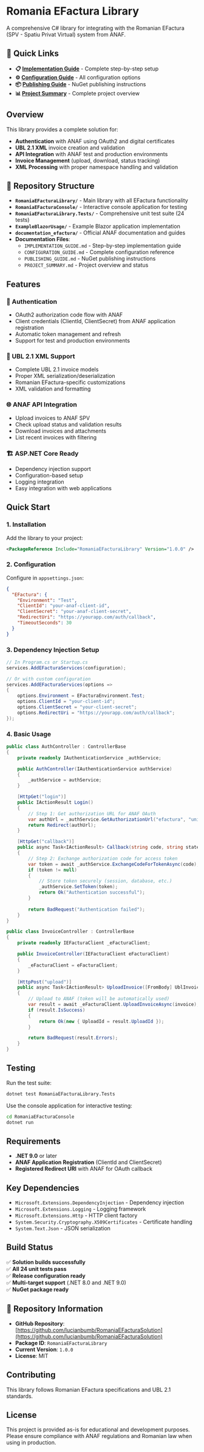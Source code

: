 # Romania EFactura Library

A comprehensive C# library for integrating with the Romanian EFactura (SPV - Spatiu Privat Virtual) system from ANAF.

## 🚀 Quick Links

- **📋 [Implementation Guide](IMPLEMENTATION_GUIDE.md)** - Complete step-by-step setup
- **⚙️ [Configuration Guide](CONFIGURATION_GUIDE.md)** - All configuration options  
- **📦 [Publishing Guide](PUBLISHING_GUIDE.md)** - NuGet publishing instructions
- **📊 [Project Summary](PROJECT_SUMMARY.md)** - Complete project overview

## Overview

This library provides a complete solution for:
- **Authentication** with ANAF using OAuth2 and digital certificates
- **UBL 2.1 XML** invoice creation and validation
- **API Integration** with ANAF test and production environments
- **Invoice Management** (upload, download, status tracking)
- **XML Processing** with proper namespace handling and validation

## 📁 Repository Structure

- **`RomaniaEFacturaLibrary/`** - Main library with all EFactura functionality
- **`RomaniaEFacturaConsole/`** - Interactive console application for testing
- **`RomaniaEFacturaLibrary.Tests/`** - Comprehensive unit test suite (24 tests)
- **`ExampleBlazorUsage/`** - Example Blazor application implementation
- **`documentation_efactura/`** - Official ANAF documentation and guides
- **Documentation Files**:
  - `IMPLEMENTATION_GUIDE.md` - Step-by-step implementation guide
  - `CONFIGURATION_GUIDE.md` - Complete configuration reference
  - `PUBLISHING_GUIDE.md` - NuGet publishing instructions
  - `PROJECT_SUMMARY.md` - Project overview and status

## Features

### 🔐 Authentication
- OAuth2 authorization code flow with ANAF
- Client credentials (ClientId, ClientSecret) from ANAF application registration
- Automatic token management and refresh
- Support for test and production environments

### 📄 UBL 2.1 XML Support
- Complete UBL 2.1 invoice models
- Proper XML serialization/deserialization
- Romanian EFactura-specific customizations
- XML validation and formatting

### 🌐 ANAF API Integration
- Upload invoices to ANAF SPV
- Check upload status and validation results
- Download invoices and attachments
- List recent invoices with filtering

### 🏗️ ASP.NET Core Ready
- Dependency injection support
- Configuration-based setup
- Logging integration
- Easy integration with web applications

## Quick Start

### 1. Installation

Add the library to your project:

```xml
<PackageReference Include="RomaniaEFacturaLibrary" Version="1.0.0" />
```

### 2. Configuration

Configure in `appsettings.json`:

```json
{
  "EFactura": {
    "Environment": "Test",
    "ClientId": "your-anaf-client-id",
    "ClientSecret": "your-anaf-client-secret", 
    "RedirectUri": "https://yourapp.com/auth/callback",
    "TimeoutSeconds": 30
  }
}
```

### 3. Dependency Injection Setup

```csharp
// In Program.cs or Startup.cs
services.AddEFacturaServices(configuration);

// Or with custom configuration
services.AddEFacturaServices(options =>
{
    options.Environment = EFacturaEnvironment.Test;
    options.ClientId = "your-client-id";
    options.ClientSecret = "your-client-secret";
    options.RedirectUri = "https://yourapp.com/auth/callback";
});
```

### 4. Basic Usage

```csharp
public class AuthController : ControllerBase
{
    private readonly IAuthenticationService _authService;

    public AuthController(IAuthenticationService authService)
    {
        _authService = authService;
    }

    [HttpGet("login")]
    public IActionResult Login()
    {
        // Step 1: Get authorization URL for ANAF OAuth
        var authUrl = _authService.GetAuthorizationUrl("efactura", "unique-state");
        return Redirect(authUrl);
    }

    [HttpGet("callback")]
    public async Task<IActionResult> Callback(string code, string state)
    {
        // Step 2: Exchange authorization code for access token
        var token = await _authService.ExchangeCodeForTokenAsync(code);
        if (token != null)
        {
            // Store token securely (session, database, etc.)
            _authService.SetToken(token);
            return Ok("Authentication successful");
        }
        
        return BadRequest("Authentication failed");
    }
}

public class InvoiceController : ControllerBase
{
    private readonly IEFacturaClient _eFacturaClient;

    public InvoiceController(IEFacturaClient eFacturaClient)
    {
        _eFacturaClient = eFacturaClient;
    }

    [HttpPost("upload")]
    public async Task<IActionResult> UploadInvoice([FromBody] UblInvoice invoice)
    {
        // Upload to ANAF (token will be automatically used)
        var result = await _eFacturaClient.UploadInvoiceAsync(invoice);
        if (result.IsSuccess)
        {
            return Ok(new { UploadId = result.UploadId });
        }

        return BadRequest(result.Errors);
    }
}
```

## Testing

Run the test suite:

```bash
dotnet test RomaniaEFacturaLibrary.Tests
```

Use the console application for interactive testing:

```bash
cd RomaniaEFacturaConsole
dotnet run
```

## Requirements

- **.NET 9.0** or later
- **ANAF Application Registration** (ClientId and ClientSecret)
- **Registered Redirect URI** with ANAF for OAuth callback

## Key Dependencies

- `Microsoft.Extensions.DependencyInjection` - Dependency injection
- `Microsoft.Extensions.Logging` - Logging framework
- `Microsoft.Extensions.Http` - HTTP client factory
- `System.Security.Cryptography.X509Certificates` - Certificate handling
- `System.Text.Json` - JSON serialization

## Build Status

✅ **Solution builds successfully**  
✅ **All 24 unit tests pass**  
✅ **Release configuration ready**  
✅ **Multi-target support** (.NET 8.0 and .NET 9.0)  
✅ **NuGet package ready**

## 🔗 Repository Information

- **GitHub Repository**: [https://github.com/lucianbumb/RomaniaEFacturaSolution](https://github.com/lucianbumb/RomaniaEFacturaSolution)
- **Package ID**: `RomaniaEFacturaLibrary`
- **Current Version**: `1.0.0`
- **License**: MIT

## Contributing

This library follows Romanian EFactura specifications and UBL 2.1 standards.

## License

This project is provided as-is for educational and development purposes. Please ensure compliance with ANAF regulations and Romanian law when using in production.
